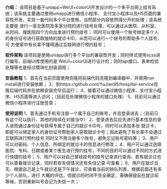 **介绍：**
该项目是基于uniapp+WeUI+colorUI开发设计的一个多平台网上挂号系统；该系统主要通过使用uniapp进行微信小程序、
支付宝小程序以及H5页面的兼容性开发，实现一套代码多个平台使用，当然部分内容依然得分开的处理；该系统主要是
进行一家总医院及多家分院的进行挂号处理，可以通过从医院、从科室、从时间、搜医院四个方向出发进行预约挂号；
同时可以使用一个账号绑定多个人的身份证号进行获取独特的就诊卡ID，从而可以进行一个账号的帮助多个人挂号，可
方便家中有长辈不懂得通过互联网进行预约挂号；

**软件架构**
该项目是使用uniapp进行多个平台的兼容性开发；同时样式使用scss进行编写，前端UI库使用的是
WeUI+colorUI进行设计的；同时api接口、表单检验处理等也是经过模块化封装调用；

**安装教程**
1、首先在当前页面使用克隆将前端代码克隆到编译器中，并使用run install进行安装依赖；
3、到https://github.com/YuJian95/hospital-service克隆后端代码并在依赖安装完毕后运行；
4、接着可以通过微信小程序、支付宝小程序、H5页面等进入访问；（目前在处理微信小程序的接口处理）
5、目前可以通过微信小程序进行注册登录；

**使用说明**
1、首先通过手机号注册一个属于自己的账号，并且登录进去；（目前只有这个可以执行、其他的陆续在对接当中）
2、登录进去后应先进行基本信息的录入进而通过身份证号获得专属于自己的就诊卡ID号，同时可以添加多张
   就诊卡、即是可以绑定家人的身份证号帮助家人获取就诊卡号；因此避免了有长辈不会通过互联网进行预约挂号
   同时又不用注册多个账号，避免忘记账号密码等；
3、用户可以对密码、个人信息、所绑定的就诊卡的信息进行修改；
4、用户可以通过选择医院、专科、日期或者某个医生进行预约挂号，不同的目的可以通过不同的方式进行快捷的挂号；
5、用户可以对自己曾经挂号的挂号记录进行查询，若有就诊过也可以查看就诊记录，同时若有失信情况还有失信记录
   可查看；
6、用户在就诊当天、根据自己是上午就诊还是下午就诊，可查看当前的排队列表，根据前面还有多少个人排队，进行
   大概的评估，但就诊的时间不完全确定、需确保提前在就诊前等候，否则重新叫号会记为失信一次；

